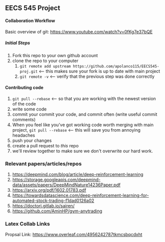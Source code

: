 ## EECS 545 Project

#### Collaboration Workflow
Basic overview of git:
https://www.youtube.com/watch?v=0fKg7e37bQE

##### Initial Steps
1. Fork this repo to your own github account
2. clone the repo to your computer
	1. ```git remote add upstream https://github.com/apolanco115/EECS545-proj.git``` <-- this makes sure your fork is up to date with main project
	2. ```git remote -v``` <-- verify that the previous step was done correctly

#### Contributing code
1. ```git pull --rebase``` <-- so that you are working with the newest version of the code
2. write some code
3. commit your commit your code, and commit often (write useful commit comments)
4. When you feel like you've got working code worth merging with main project, ```git pull --rebase``` <-- this will save you from annoying headaches
5. push your changes
6. create a pull request to *this* repo
7. we'll review together to make sure we don't overwrite our hard work.

### Relevant papers/articles/repos
1. https://deepmind.com/blog/article/deep-reinforcement-learning
2. https://storage.googleapis.com/deepmind-data/assets/papers/DeepMindNature14236Paper.pdf
3. https://arxiv.org/pdf/1602.01783.pdf
4. https://towardsdatascience.com/deep-reinforcement-learning-for-automated-stock-trading-f1dad0126a02
5. https://doctorj.gitlab.io/sairen/
6. https://github.com/AminHP/gym-anytrading

### Latex Collab Links
Propsal Link: https://www.overleaf.com/4956242787tkmcsbqcdxht 
